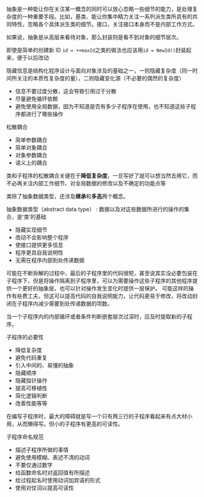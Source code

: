 抽象是一种能让你在关注某一概念的同时可以放心忽略一些细节的能力，是处理复杂度的一种重要手段。比如，基类、能让你集中精力关注一系列派生类所具有的共同特性，忽略各个具体派生类的细节。接口，关注接口本身而不是内部工作方式。

如果说，抽象是从高层来看待对象，那么封装则是看不到对象的细节层次。

即使是简单的创建新 ID `id = ++maxId`之类的做法也应该用`id = NewId()`封装起来，便于以后改动

隐藏信息是结构化程序设计与面向对象涉及的基础之一，一则隐藏复杂度（同一时间所关注的本质性复杂度的量），二则隐藏变化源（不必要的偶然的复杂度）

- 信息不要过度分散，这会导致引用过于分散 
- 尽量避免循环依赖 
- 避免使用全局数据，因为不知道是否有多少子程序在使用，也不知道这些子程序都进行了哪些操作 

松散耦合

- 简单参数耦合 
- 简单对象耦合 
- 对象参数耦合 
- 语义上的耦合 

类和子程序的松散耦合关键在于**降低复杂度**，一旦写好了就可以想当然去用它，而不必再关注内部工作细节、对全局数据的修改以及不确定的功能点等


类除了抽象数据类型，还涉及**继承**和**多态**两个概念。

抽象数据类型（abstract data type）
:   数据以及对这些数据所进行的操作的集合，是‘类’的基础
- 隐藏实现细节
- 改动不会影响整个程序
- 使接口提供更多信息
- 程序更具自我说明性
- 无需在程序内部到处传递数据

可能在不断拆解的过程中，最后的子程序里的代码很短，甚至说其实没必要包装在子程序下，但是将操作隔离到子程序里，可以为需要操作这些子程序的其他程序提供一个更好的抽象层，也可以针对操作发生变化时提供一层保护。
可能这样的操作有些费工夫，但这可以提高代码的自我说明能力，让代码更易于修改，将改动封闭在子程序内减少需要到处传递数据的项数。


当一个子程序内的内部循环或者条件判断嵌套层次过深时，应及时提取新的子程序。

子程序的必要性
- 降低复杂度
- 避免代码重复
- 引入中间的、易懂的抽象
- 隐藏顺序
- 隐藏指针操作
- 提高可移植性
- 简化逻辑判断
- 改善性能等等

在编写子程序时，最大的障碍就是写一个只有两三行的子程序看起来有点大材小用，从而懒得写。但小的子程序有更高的可读性。

子程序命名规范
- 描述子程序所做的事情
- 避免使用模糊、表述不清的动词
- 不要仅通过数字
- 给函数命名时对返回值有所描述
- 给过程起名时使用动词加宾语的形式
- 使用对仗词以提高可读性
